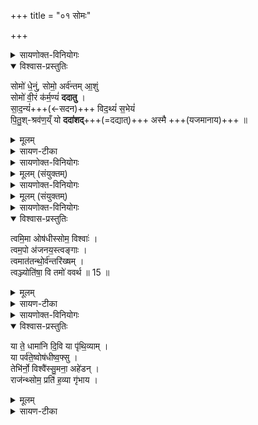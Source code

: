 +++
title = "०१ सोमः"

+++
<details><summary>सायणोक्त-विनियोगः</summary>

(SB) 1द्वितीये वशादीनां पशूनां सूक्तान्यभिहितानि । तृतीये सौम्यादीनां सूक्तान्युच्यन्ते । तत्र 'आग्रेयं कृष्णग्रीवमालभेत सौम्यं बभ्रुं ज्योगामयावी' इत्येतस्य पशोः सूक्ते वपायाः पुरोनुवाक्यामाह - 
</details>
<details open><summary>विश्वास-प्रस्तुतिः</summary>

सोमो॑ धे॒नुं, सोमो॒ अर्व॑न्तम् आ॒शुं  
सोमो॑ वी॒रं क॑र्म॒ण्यं॑ **ददातु** ।  
सा॒द॒न्यं॑+++(←सदन)+++ विद॒थ्यं॑ स॒भेयं॑  
पि॒तु॒श्-श्रव॑ण॒य्ँ यो **ददा॑शद्**+++(=दद्यात्)+++ अस्मै +++(यजमानाय)+++ ॥
</details>

<details><summary>मूलम्</summary>

सोमो॑ धे॒नुꣳ सोमो॒ अर्व॑न्तमा॒शुम् ।  
सोमो॑ वी॒रङ्क॑र्म॒ण्य॑न्ददातु ।  
सा॒द॒न्य॑व्ँविद॒थ्यꣳ॑ स॒भेय॑म् ।  
पि॒तु॒श्श्रव॑ण॒य्ँयो ददा॑शदस्मै ।  
</details>
<details><summary>सायण-टीका</summary>

योऽयं सोमो देवः सोऽयमस्मै यजमानाय धेनुं ददातु । तथा स सोमः आशुं शीघ्रगामिनमर्वन्तमश्वं ददातु । तथा स सोमः कर्मण्यं श्रौतस्मार्तकर्मयोग्यं वीरं पुत्रं ददातु । कीदृशं वीरं? सदनं गृहं तत्र साधुः सादन्यस्तं गृहनिर्वाहकमित्यर्थः । विदथे यज्ञे कुशलं विदथ्यम् । सभायां साधुः सभेयस्तं सभेयम् । स्वकीयस्य पितुः श्रवणं कीर्तिः संपाद्यते येन सोऽयं पितुःश्रवणस्तम् । यो यजमानः सोमाय देवाय ददाशत् चरु पुरोडाशादिकं ददाति । अस्मै यजमानायेति पूर्वत्रान्वयः ॥
</details>
<details><summary>सायणोक्त-विनियोगः</summary>

2अथ वपाया याज्यायाः पुरोडाशस्य पुरोनुवाक्यायाश्च प्रतीके दर्शयति - 'अषाढं युत्सु पृतनासु' इति वपाया याज्या । 'त्वꣳ सोम क्रतुभिः' इति पुरोडाशस्य पुरोनुवाक्या । एतच्चोभयं 'जुष्टी नरः' इत्यत्र व्याख्यातम् ॥
</details>
<details><summary>मूलम् (संयुक्तम्)</summary>

अषा॑ढय्ँ यु॒थ्सु त्वꣳ सो॑म॒ क्रतु॑भिः ।  
</details>
<details><summary>सायणोक्त-विनियोगः</summary>

3अथ पुरोडाशस्य याज्यायाः प्रतीकं दर्शयति । सा च 'अग्नेरातिथ्यमसि' इत्यत्र व्याख्याता ।
</details>
<details><summary>मूलम् (संयुक्तम्)</summary>

या ते॒ धामा॑नि ह॒विषा॒ यज॑न्ति ।
</details>



<details><summary>सायणोक्त-विनियोगः</summary>

अथ हविषः पुरोनुवाक्यामाह - 
</details>

<div class="js_include" url="/vedAH_Rk/shAkalam/saMhitA/vishvAsa-prastutiH/01/091/22_tvamimA_oShadhIH.md"  newLevelForH1="5" includeTitle="false"> 

<details open><summary>विश्वास-प्रस्तुतिः</summary>

त्वमि॒मा ओष॑धीस्सोम॒ विश्वाः॑ ।  
त्वम॒पो अ॑जनय॒स्त्वङ्गाः ।   
त्वमात॑तन्थो॒र्व॑न्तरि॑ख्षम् ।  
त्वञ्ज्योति॑षा॒ वि तमो॑ ववर्थ ॥ 15 ॥
</details>
</div>  

<div class="js_include" url="/vedAH_Rk/shAkalam/saMhitA/mUlam/01/091/22_tvamimA_oShadhIH.md"  newLevelForH1="5" includeTitle="false"> 

<details><summary>मूलम्</summary>

त्वमि॒मा ओष॑धीस्सोम॒ विश्वाः॑ ।  
त्वम॒पो अ॑जनय॒स्त्वङ्गाः ।   
त्वमात॑तन्थो॒र्व॑न्तरि॑ख्षम् ।  
त्वञ्ज्योति॑षा॒ वि तमो॑ ववर्थ ॥ 15 ॥
</details>
</div>

<div class="js_include" url="/vedAH_Rk/shAkalam/saMhitA/sarvASh_TIkAH/01/091/22_tvamimA_oShadhIH.md"  newLevelForH1="5" includeTitle="false"> 

<details><summary>सायण-टीका</summary>

हे सोम **त्वं विश्वाः** सर्वा **इमा ओषधीः अजनयः** उत्पादितवानसि । तथा **त्वमपो** जलान्यजनयः । तथा **त्वं गाः** गवादिपशूनजनयः ।  
तथा **त्वमुरु** विस्तीर्णमन्तरिक्षं आततन्थ विस्तारितवानसि । तथा **त्वं ज्योतिषा** तेजसा तमोऽन्धकारं **ववर्थ** निवारितवानसि ॥
</details>
</div>  


<details><summary>सायणोक्त-विनियोगः</summary>

4अथ हविषो याज्यामाह - 
</details>

<details open><summary>विश्वास-प्रस्तुतिः</summary>

या ते॒ धामा॑नि दि॒वि या पृ॑थि॒व्याम् ।  
या पर्व॑ते॒ष्वोष॑धीष्व॒फ्सु ।    
तेभि॑र्नो॒ विश्वै॑स्सु॒मना॒ अहे॑डन् ।   
राज॑न्थ्सोम॒ प्रति॑ ह॒व्या गृ॑भाय ।
</details>
<details><summary>मूलम्</summary>

या ते॒ धामा॑नि दि॒वि या पृ॑थि॒व्याम् ।  
या पर्व॑ते॒ष्वोष॑धीष्व॒फ्सु ।    
तेभि॑र्नो॒ विश्वै॑स्सु॒मना॒ अहे॑डन् ।   
राज॑न्थ्सोम॒ प्रति॑ ह॒व्या गृ॑भाय ।
</details>
<details><summary>सायण-टीका</summary>

हे सोम राजन् ते तव द्युलोके या धामानि यानि स्थानानि सन्ति तथा पृथिव्यां यानि सन्ति पर्वतेष्वोषधीष्वप्सु यानि सन्ति सुमना अस्माभिः सह सौमनस्ययुक्तस्त्वं तेभिर्विश्चैस्तैः सर्वैः स्थानैर्युक्तो नोऽस्मान्प्रति हेडन्क्रोधमकुर्वन् हव्या प्रतिगृभाय हवींषि प्रतिगृहाण ॥
</details>
